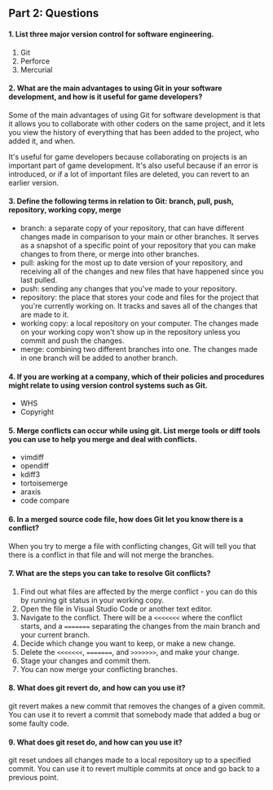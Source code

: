 ## Part 2: Questions
#### 1. List three major version control for software engineering.
1. Git
2. Perforce
3. Mercurial

#### 2. What are the main advantages to using Git in your software development, and how is it useful for game developers?
Some of the main advantages of using Git for software development is that it allows you to collaborate with other coders on the same project, and it lets you view the history of everything that has been added to the project, who added it, and when.

It's useful for game developers because collaborating on projects is an important part of game development. It's also useful because if an error is introduced, or if a lot of important files are deleted, you can revert to an earlier version.

#### 3. Define the following terms in relation to Git: branch, pull, push, repository, working copy, merge

- branch: a separate copy of your repository, that can have different changes made in comparison to your main or other branches. It serves as a snapshot of a specific point of your repository that you can make changes to from there, or merge into other branches.
- pull: asking for the most up to date version of your repository, and receiving all of the changes and new files that have happened since you last pulled.
- push: sending any changes that you've made to your repository.
- repository: the place that stores your code and files for the project that you're currently working on. It tracks and saves all of the changes that are made to it.
- working copy: a local repository on your computer. The changes made on your working copy won't show up in the repository unless you commit and push the changes.
- merge: combining two different branches into one. The changes made in one branch will be added to another branch.

#### 4. If you are working at a company, which of their policies and procedures might relate to using version control systems such as Git.
- WHS
- Copyright

#### 5. Merge conflicts can occur while using git. List merge tools or diff tools you can use to help you merge and deal with conflicts.
- vimdiff
- opendiff
- kdiff3
- tortoisemerge
- araxis
- code compare

#### 6. In a merged source code file, how does Git let you know there is a conflict?
When you try to merge a file with conflicting changes, Git will tell you that there is a conflict in that file and will not merge the branches.

#### 7. What are the steps you can take to resolve Git conflicts?
1. Find out what files are affected by the merge conflict - you can do this by running git status in your working copy.
2. Open the file in Visual Studio Code or another text editor.
3. Navigate to the conflict. There will be a ``<<<<<<<`` where the conflict starts, and a ``=======`` separating the changes from the main branch and your current branch.
4. Decide which change you want to keep, or make a new change.
5. Delete the ``<<<<<<<``, ``=======``, and ``>>>>>>>``, and make your change.
6. Stage your changes and commit them.
7. You can now merge your conflicting branches.

#### 8. What does git revert do, and how can you use it?
git revert makes a new commit that removes the changes of a given commit. You can use it to revert a commit that somebody made that added a bug or some faulty code.

#### 9. What does git reset do, and how can you use it? 
git reset undoes all changes made to a local repository up to a specified commit. You can use it to revert multiple commits at once and go back to a previous point.